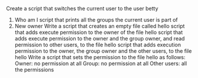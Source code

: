  Create a script that switches the current user to the user betty
1. Who am I
script that prints all the groups the current user is part of
3. New owner
Write a script that creates an empty file called hello
 script that adds execute permission to the owner of the file hello
script that adds execute permission to the owner and the group owner, and read permission to other users, to the file hello
script that adds execution permission to the owner, the group owner and the other users, to the file hello
Write a script that sets the permission to the file hello as follows: Owner: no permission at all Group: no permission at all Other users: all the permissions
